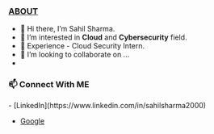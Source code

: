 <u><h3>ABOUT</h3></u>
- 👋 Hi there, I’m Sahil Sharma.
- 👀 I’m interested in **Cloud** and **Cybersecurity** field.
- 🌱 Experience - Cloud Security Intern.
- 💞️ I’m looking to collaborate on ...
- 
<h3>📫 Connect With ME</h3>
- [LinkedIn](https://www.linkedin.com/in/sahilsharma2000)

- <a href="https://www.google.com/">Google</a>

<!---
Shas3c/Shas3c is a ✨ special ✨ repository because its `README.md` (this file) appears on your GitHub profile.
You can click the Preview link to take a look at your changes.
--->
